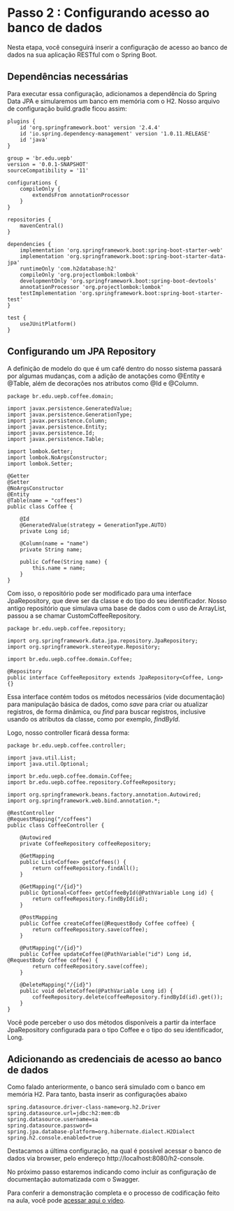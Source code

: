 # Passo 2 : Configurando acesso ao banco de dados

Nesta etapa, você conseguirá inserir a configuração de acesso ao banco de dados na sua aplicação RESTful com o Spring Boot. 

## Dependências necessárias

Para executar essa configuração, adicionamos a dependência do Spring Data JPA e simularemos um banco em memória com o H2. Nosso arquivo de configuração build.gradle ficou assim:

```
plugins {
	id 'org.springframework.boot' version '2.4.4'
	id 'io.spring.dependency-management' version '1.0.11.RELEASE'
	id 'java'
}

group = 'br.edu.uepb'
version = '0.0.1-SNAPSHOT'
sourceCompatibility = '11'

configurations {
	compileOnly {
		extendsFrom annotationProcessor
	}
}

repositories {
	mavenCentral()
}

dependencies {
	implementation 'org.springframework.boot:spring-boot-starter-web'
    implementation 'org.springframework.boot:spring-boot-starter-data-jpa'
	runtimeOnly 'com.h2database:h2'
	compileOnly 'org.projectlombok:lombok'
	developmentOnly 'org.springframework.boot:spring-boot-devtools'
	annotationProcessor 'org.projectlombok:lombok'
	testImplementation 'org.springframework.boot:spring-boot-starter-test'
}

test {
	useJUnitPlatform()
}
```

## Configurando um JPA Repository

A definição de modelo do que é um café dentro do nosso sistema passará por algumas mudanças, com a adição de anotações como @Entity e @Table, além de decorações nos atributos como @Id e @Column. 

```
package br.edu.uepb.coffee.domain;

import javax.persistence.GeneratedValue;
import javax.persistence.GenerationType;
import javax.persistence.Column;
import javax.persistence.Entity;
import javax.persistence.Id;
import javax.persistence.Table;

import lombok.Getter;
import lombok.NoArgsConstructor;
import lombok.Setter;

@Getter
@Setter
@NoArgsConstructor
@Entity
@Table(name = "coffees")
public class Coffee {
    
    @Id
    @GeneratedValue(strategy = GenerationType.AUTO)
    private Long id;

    @Column(name = "name")
    private String name;

    public Coffee(String name) {
        this.name = name;
    }
}
```

Com isso, o repositório pode ser modificado para uma interface JpaRepository, que deve ser da classe e do tipo do seu identificador. Nosso antigo repositório que simulava uma base de dados com o uso de ArrayList, passou a se chamar CustomCoffeeRepository.

```
package br.edu.uepb.coffee.repository;

import org.springframework.data.jpa.repository.JpaRepository;
import org.springframework.stereotype.Repository;

import br.edu.uepb.coffee.domain.Coffee;

@Repository
public interface CoffeeRepository extends JpaRepository<Coffee, Long> {}
```

Essa interface contém todos os métodos necessários (vide documentação) para manipulação básica de dados, como *save* para criar ou atualizar registros, de forma dinâmica, ou *find* para buscar registros, inclusive usando os atributos da classe, como por exemplo, *findById*.

Logo, nosso controller ficará dessa forma:

```
package br.edu.uepb.coffee.controller;

import java.util.List;
import java.util.Optional;

import br.edu.uepb.coffee.domain.Coffee;
import br.edu.uepb.coffee.repository.CoffeeRepository;

import org.springframework.beans.factory.annotation.Autowired;
import org.springframework.web.bind.annotation.*;

@RestController
@RequestMapping("/coffees")
public class CoffeeController {

    @Autowired
    private CoffeeRepository coffeeRepository;

    @GetMapping
    public List<Coffee> getCoffees() {
        return coffeeRepository.findAll();
    }

    @GetMapping("/{id}")
    public Optional<Coffee> getCoffeeById(@PathVariable Long id) {
        return coffeeRepository.findById(id);
    }

    @PostMapping
    public Coffee createCoffee(@RequestBody Coffee coffee) {
        return coffeeRepository.save(coffee);
    }

    @PutMapping("/{id}")
    public Coffee updateCoffee(@PathVariable("id") Long id, @RequestBody Coffee coffee) {
        return coffeeRepository.save(coffee);
    }

    @DeleteMapping("/{id}")
    public void deleteCoffee(@PathVariable Long id) {
        coffeeRepository.delete(coffeeRepository.findById(id).get());
    }
}
```

Você pode perceber o uso dos métodos disponíveis a partir da interface JpaRepository configurada para o tipo Coffee e o tipo do seu identificador, Long.

## Adicionando as credenciais de acesso ao banco de dados

Como falado anteriormente, o banco será simulado com o banco em memória H2. Para tanto, basta inserir as configurações abaixo

```
spring.datasource.driver-class-name=org.h2.Driver
spring.datasource.url=jdbc:h2:mem:db
spring.datasource.username=sa
spring.datasource.password=
spring.jpa.database-platform=org.hibernate.dialect.H2Dialect
spring.h2.console.enabled=true
```

Destacamos a última configuração, na qual é possível acessar o banco de dados via browser, pelo endereço http://localhost:8080/h2-console.

No próximo passo estaremos indicando como incluir as configuração de documentação automatizada com o Swagger.

Para conferir a demonstração completa e o processo de codificação feito na aula, você pode [acessar aqui o vídeo](https://drive.google.com/file/d/175KTpqp1dDhuktMR64UfifRZ0SQJS6TF/view?usp=sharing).
